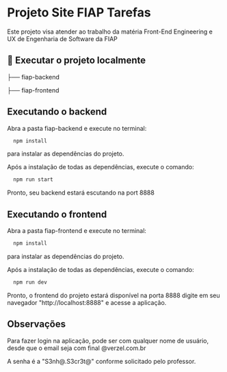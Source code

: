 # Projeto Site FIAP Tarefas

Este projeto visa atender ao trabalho da matéria Front-End Engineering e UX de Engenharia de Software da FIAP

## 🚀 Executar o projeto localmente
├── fiap-backend

├── fiap-frontend

## Executando o backend
Abra a pasta fiap-backend e execute no terminal: 
```bash
  npm install
```
para instalar as dependências do projeto.

Após a instalação de todas as dependências, execute o comando:
```bash
  npm run start
```
Pronto, seu backend estará escutando na port 8888

## Executando o frontend
Abra a pasta fiap-frontend e execute no terminal: 
```bash
  npm install
```
para instalar as dependências do projeto.

Após a instalação de todas as dependências, execute o comando:
```bash
  npm run dev
```
Pronto, o frontend do projeto estará disponível na porta 8888
digite em seu navegador "http://localhost:8888" e acesse a aplicação.

## Observações 
Para fazer login na aplicação, pode ser com qualquer nome de usuário, desde que o email seja com final @verzel.com.br

A senha é a "S3nh@.S3cr3t@" conforme solicitado pelo professor.

